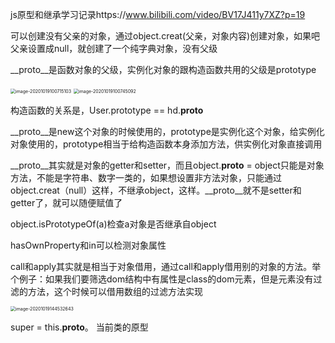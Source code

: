 js原型和继承学习记录https://www.bilibili.com/video/BV17J411y7XZ?p=19

可以创建没有父亲的对象，通过object.creat(父亲，对象内容)创建对象，如果吧父亲设置成null，就创建了一个纯字典对象，没有父级

__proto__是函数对象的父级，实例化对象的跟构造函数共用的父级是prototype

<img src="/Users/yangyang/Library/Application Support/typora-user-images/image-20201019100715103.png" alt="image-20201019100715103" style="zoom:50%;" />

<img src="/Users/yangyang/Library/Application Support/typora-user-images/image-20201019100745092.png" alt="image-20201019100745092" style="zoom:50%;" />

构造函数的关系是，User.prototype == hd.__proto__

__proto__是new这个对象的时候使用的，prototype是实例化这个对象，给实例化对象使用的，prototype相当于给构造函数本身添加方法，供实例化对象直接调用

__proto__其实就是对象的getter和setter，而且object.__proto__ = object只能是对象方法，不能是字符串、数字一类的，如果想设置非方法对象，只能通过object.creat（null）这样，不继承object，这样。__proto__就不是setter和getter了，就可以随便赋值了



object.isPrototypeOf(a)检查a对象是否继承自object

hasOwnProperty和in可以检测对象属性

call和apply其实就是相当于对象借用，通过call和apply借用别的对象的方法。举个例子：如果我们要筛选dom结构中有属性是class的dom元素，但是元素没有过滤的方法，这个时候可以借用数组的过滤方法实现

<img src="/Users/yangyang/Library/Application Support/typora-user-images/image-20201019144532643.png" alt="image-20201019144532643" style="zoom:50%;" />

super = this.__proto__。 当前类的原型